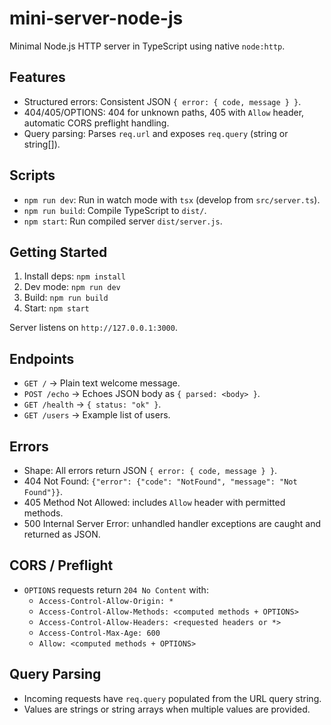 # mini-server-node-js

Minimal Node.js HTTP server in TypeScript using native `node:http`.

## Features
- Structured errors: Consistent JSON `{ error: { code, message } }`.
- 404/405/OPTIONS: 404 for unknown paths, 405 with `Allow` header, automatic CORS preflight handling.
- Query parsing: Parses `req.url` and exposes `req.query` (string or string[]).

## Scripts
- `npm run dev`: Run in watch mode with `tsx` (develop from `src/server.ts`).
- `npm run build`: Compile TypeScript to `dist/`.
- `npm start`: Run compiled server `dist/server.js`.

## Getting Started
1. Install deps: `npm install`
2. Dev mode: `npm run dev`
3. Build: `npm run build`
4. Start: `npm start`

Server listens on `http://127.0.0.1:3000`.

## Endpoints
- `GET /` → Plain text welcome message.
- `POST /echo` → Echoes JSON body as `{ parsed: <body> }`.
- `GET /health` → `{ status: "ok" }`.
- `GET /users` → Example list of users.

## Errors
- Shape: All errors return JSON `{ error: { code, message } }`.
- 404 Not Found: `{"error": {"code": "NotFound", "message": "Not Found"}}`.
- 405 Method Not Allowed: includes `Allow` header with permitted methods.
- 500 Internal Server Error: unhandled handler exceptions are caught and returned as JSON.

## CORS / Preflight
- `OPTIONS` requests return `204 No Content` with:
  - `Access-Control-Allow-Origin: *`
  - `Access-Control-Allow-Methods: <computed methods + OPTIONS>`
  - `Access-Control-Allow-Headers: <requested headers or *>`
  - `Access-Control-Max-Age: 600`
  - `Allow: <computed methods + OPTIONS>`

## Query Parsing
- Incoming requests have `req.query` populated from the URL query string.
- Values are strings or string arrays when multiple values are provided.
